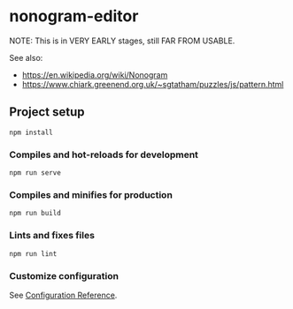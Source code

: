 # nonogram-editor

NOTE: This is in VERY EARLY stages, still FAR FROM USABLE.

See also:

* <https://en.wikipedia.org/wiki/Nonogram>
* <https://www.chiark.greenend.org.uk/~sgtatham/puzzles/js/pattern.html>

## Project setup
```
npm install
```

### Compiles and hot-reloads for development
```
npm run serve
```

### Compiles and minifies for production
```
npm run build
```

### Lints and fixes files
```
npm run lint
```

### Customize configuration
See [Configuration Reference](https://cli.vuejs.org/config/).
